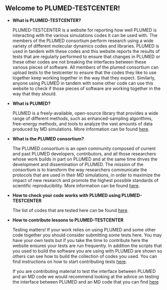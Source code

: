 Welcome to PLUMED-TESTCENTER!
-----------------------------

* __What is PLUMED-TESTCENTER?__

  PLUMED-TESTCENTER is a website for reporting how well PLUMED is interacting with the various simulations codes it can be used with.
  The members of the PLUMED consortium perform research using a wide variety of different molecular dynamics codes and libraries.
  PLUMED is used in tandem with these codes and this website reports the results of tests that are regularly performed to ensure that 
  changes in PLUMED or these other codes are not breaking the interfaces between these various pieces of software.  All members of 
  the plumed consortium can upload tests to the testcenter to ensure that the codes they like to use together keep working together in the way
  that they expect. Similarly, anyone using PLUMED in tandem with some other code can use this website to check if those pieces of software are 
  working together in the way that they should.    

* __What is PLUMED?__

  PLUMED is a freely-available, open-source library that provides a wide range of different methods, such as enhanced-sampling algorithms, free-energy methods, and tools to analyze the vast amounts
  of data produced by MD simulations. More information can be found [here](http://www.plumed.org).

* __What is the PLUMED consortium?__

  The PLUMED consortium is an open community composed of current and past PLUMED developers, contributors,
  and all those researchers whose work builds in part on PLUMED and at the same time drives
  the development and dissemination of PLUMED.
  The mission of the consortium is to transform the way researchers communicate the
  protocols that are used in their MD simulations, in order to maximize the impact of
  new research and promote the highest possible standards of scientific reproducibility.
  More information can be found [here](http://www.plumed-nest.org/consortium.md).

* __How to check your code works with PLUMED using PLUMED-TESTCENTER__

  The list of codes that are tested here can be found [here](browse.md).

* __How to contribute lessons to PLUMED-TESTCENTER__

  Testing matters! If your work relies on using PLUMED and some other code together you should consider submitting some tests
  here. You may have your own tests but if you take the time to contribute here the website ensures your tests are run frequently.
  In addition the scripts that you used to build the software you are using with PLUMED are shown so others can see how to build the 
  collection of codes you used.  You can find instructions on how to start contributing tests [here](contribute.md).

  If you are contributing material to test the interface between PLUMED and an MD code we would recommend looking at the advice on 
  testing the interface between PLUMED and an MD code that you can find [here](https://www.plumed.org/doc-master/developer-doc/html/_how_to_plumed_your_m_d.html) 
